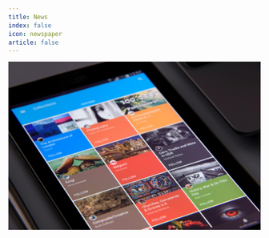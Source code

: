 ```yaml
---
title: News
index: false
icon: newspaper
article: false
---
```


![](/assets/image/news.jpg)

<Catalog hideHeading />
